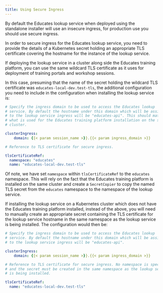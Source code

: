 ```yaml
---
title: Using Secure Ingress
---
```


By default the Educates lookup service when deployed using the standalone
installer will use an insecure ingress, for production use you should use secure
ingress.

In order to secure ingress for the Educates lookup service, you need to provide
the details of a Kubernetes secret holding an appropriate TLS certificate
covering the hostname for the instance of the lookup service.

If deploying the lookup service in a cluster along side the Educates training
platform, you can use the same wildcard TLS certificate as it uses for
deployment of training portals and workshop sessions.

In this case, presuming that the name of the secret holding the wildcard TLS
certificate was `educates-local-dev.test-tls`, the additional configuration
you need to include in the configuration when installing the lookup service is:

```yaml
# Specify the ingress domain to be used to access the Educates lookup
# service. By default the hostname under this domain which will be assigned
# to the lookup service ingress will be "educates-api". This should match
# what is used for the Educates training platform installation on the same
# cluster.

clusterIngress:
    domain: {{< param session_name >}}.{{< param ingress_domain >}}

# Reference to TLS certificate for secure ingress.

tlsCertificateRef:
  namespace: "educates"
  name: "educates-local-dev.test-tls"
```

Of note, we have set `namespace` within `tlsCertificateRef` to the `educates`
namespace. This will rely on the fact that the Educates training platform is
installed on the same cluster and create a `SecretCopier` to copy the named TLS
secret from the `educates` namespace to the namespace of the lookup service.

If installing the lookup service on a Kubernetes cluster which does not have
the Educates training platform installed, instead of the above, you will need
to manually create an appropriate secret containing the TLS certificate for
the lookup service hostname in the same namespace as the lookup service is
being installed. The configuration would then be:

```yaml
# Specify the ingress domain to be used to access the Educates lookup
# service. By default the hostname under this domain which will be assigned
# to the lookup service ingress will be "educates-api".

clusterIngress:
    domain: {{< param session_name >}}.{{< param ingress_domain >}}

# Reference to TLS certificate for secure ingress. No namespace is specified
# and the secret must be created in the same namespace as the lookup service
# is being installed.

tlsCertificateRef:
  name: "educates-local-dev.test-tls"
```

